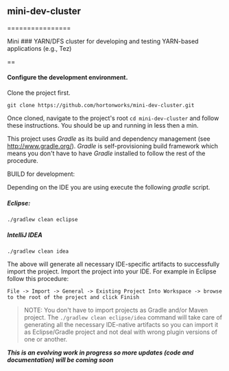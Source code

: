 ## mini-dev-cluster
================

Mini ### YARN/DFS cluster for developing and testing YARN-based applications (e.g., Tez)


==
#### Configure the development environment.
Clone the project first. 

`git clone https://github.com/hortonworks/mini-dev-cluster.git`

Once cloned, navigate to the project's root `cd mini-dev-cluster` and follow these instructions. You should be up and running in less then a min. 

This project uses _Gradle_ as its build and dependency management (see http://www.gradle.org/). _Gradle_ is self-provisioning build framework which means you don't have to have _Gradle_ installed to follow the rest of the procedure. 

BUILD for development:

Depending on the IDE you are using execute the following _gradle_ script.

##### Eclipse:

	./gradlew clean eclipse
	
##### IntelliJ IDEA

	./gradlew clean idea
	
The above will generate all necessary IDE-specific artifacts to successfully import the project.
Import the project into your IDE.
For example in Eclipse follow this procedure:

	File -> Import -> General -> Existing Project Into Workspace -> browse to the root of the project and click Finish
> NOTE: You don't have to import projects as Gradle and/or Maven project. The `./gradlew clean eclipse/idea` command will take care of generating all the necessary IDE-native artifacts so you can import it as Eclipse/Gradle project and not deal with wrong plugin versions of one or another.
 

**_This is an evolving work in progress so more updates (code and documentation) will be coming soon_**

